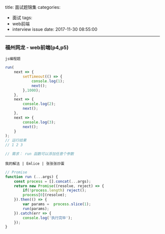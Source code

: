 title: 面试题锦集
categories:
  - 面试
tags:
  - web前端
  - interview issue
date: 2017-11-30 08:55:00
---
### 福州网龙 - web前端(p4,p5)

`js编程题`

```javascript
run(
    next => {
        setTimeout(() => {
            console.log(1);
            next();
        },1000);
    },
    next => {
        console.log(2);
        next();
    },
    next => {
        console.log(3);
        next();
    }
);
// 运行结果
// 1 2 3

// 需求： run 函数可以添加任意个参数
```

`我的解法 | Emlice | 张张张炒蛋`

```javascript
// Promise
function run (...args) {
    const process = [].concat(...args);
    return new Promise((resolve, reject) => {
        if(!process.length) reject();
        process[0](resolve);
    }).then(() => {
        var params =  process.slice(1);
        run(params);
    }).catch(err => {
        console.log('执行完毕');
    });
}
```